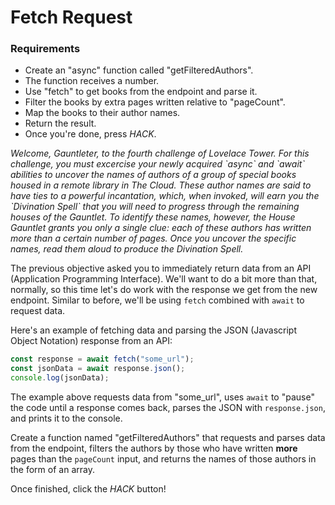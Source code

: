 # Fetch Request

<div class="aside">
<h3>Requirements</h3>
<ul>
  <li>Create an "async" function called "getFilteredAuthors".</li>
  <li>The function receives a number.</li>
  <li>Use "fetch" to get books from the endpoint and parse it.</li>
  <li>Filter the books by extra pages written relative to "pageCount".</li>
  <li>Map the books to their author names.</li>
  <li>Return the result.</li>
  <li>Once you're done, press <em>HACK</em>.</li>
</ul>
</div>

<i>
Welcome, Gauntleter, to the fourth challenge of Lovelace Tower. For this challenge, you must excercise your newly acquired `async` and `await` abilities to uncover the names of authors of a group of special books housed in a remote library in The Cloud. These author names are said to have ties to a powerful incantation, which, when invoked, will earn you the `Divination Spell` that you will need to progress through the remaining houses of the Gauntlet. To identify these names, however, the House Gauntlet grants you only a single clue: each of these authors has written more than a certain number of pages. Once you uncover the specific names, read them aloud to produce the Divination Spell.
</i>

The previous objective asked you to immediately return data from an API (Application Programming Interface). We'll want to do a bit more than that, normally, so this time let's do work with the response we get from the new endpoint. Similar to before, we'll be using `fetch` combined with `await` to request data.

Here's an example of fetching data and parsing the JSON (Javascript Object Notation) response from an API:

```js
const response = await fetch("some_url");
const jsonData = await response.json();
console.log(jsonData);
```

The example above requests data from "some_url", uses `await` to "pause" the code until a response comes back, parses the JSON with `response.json`, and prints it to the console.

Create a function named "getFilteredAuthors" that requests and parses data from the endpoint, filters the authors by those who have written **more** pages than the `pageCount` input, and returns the names of those authors in the form of an array.

Once finished, click the _HACK_ button!
